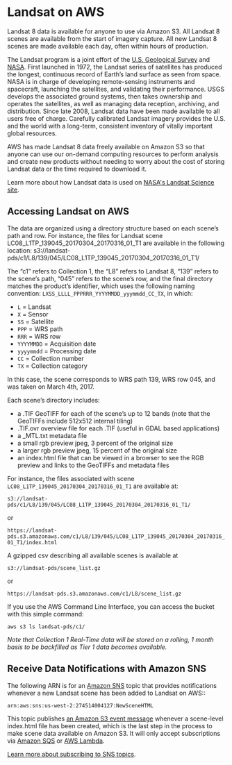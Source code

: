 # Landsat on AWS

Landsat 8 data is available for anyone to use via Amazon S3. All Landsat 8 scenes are available from the start of imagery capture. All new Landsat 8 scenes are made available each day, often within hours of production.

The Landsat program is a joint effort of the <a href="https://usgs.gov">U.S. Geological Survey</a> and <a href="https://nasa.gov">NASA</a>. First launched in 1972, the Landsat series of satellites has produced the longest, continuous record of Earth’s land surface as seen from space. NASA is in charge of developing remote-sensing instruments and spacecraft, launching the satellites, and validating their performance. USGS develops the associated ground systems, then takes ownership and operates the satellites, as well as managing data reception, archiving, and distribution. Since late 2008, Landsat data have been made available to all users free of charge. Carefully calibrated Landsat imagery provides the U.S. and the world with a long-term, consistent inventory of vitally important global resources.

AWS has made Landsat 8 data freely available on Amazon S3 so that anyone can use our on-demand computing resources to perform analysis and create new products without needing to worry about the cost of storing Landsat data or the time required to download it.

Learn more about how Landsat data is used on <a href="http://landsat.gsfc.nasa.gov/">NASA's Landsat Science site</a>.

## Accessing Landsat on AWS
The data are organized using a directory structure based on each scene’s path and row. For instance, the files for Landsat scene LC08_L1TP_139045_20170304_20170316_01_T1 are available in the following location: s3://landsat-pds/c1/L8/139/045/LC08_L1TP_139045_20170304_20170316_01_T1/

The “c1” refers to Collection 1, the “L8” refers to Landsat 8, “139” refers to the scene’s path, “045” refers to the scene’s row, and the final directory matches the product’s identifier, which uses the following naming convention: `LXSS_LLLL_PPPRRR_YYYYMMDD_yyymmdd_CC_TX`, in which:

- `L` = Landsat
- `X` = Sensor
- `SS` = Satellite
- `PPP` = WRS path
- `RRR` = WRS row
- `YYYYMMDD` = Acquisition date
- `yyyymmdd` = Processing date
- `CC` = Collection number
- `TX` = Collection category

In this case, the scene corresponds to WRS path 139, WRS row 045, and was taken on March 4th, 2017.

Each scene’s directory includes:

- a .TIF GeoTIFF for each of the scene’s up to 12 bands (note that the GeoTIFFs include 512x512 internal tiling)
- .TIF.ovr overview file for each .TIF (useful in GDAL based applications)
- a _MTL.txt metadata file
- a small rgb preview jpeg, 3 percent of the original size
- a larger rgb preview jpeg, 15 percent of the original size
- an index.html file that can be viewed in a browser to see the RGB preview and links to the GeoTIFFs and metadata files

For instance, the files associated with scene `LC08_L1TP_139045_20170304_20170316_01_T1` are available at:

`s3://landsat-pds/c1/L8/139/045/LC08_L1TP_139045_20170304_20170316_01_T1/`

or

`https://landsat-pds.s3.amazonaws.com/c1/L8/139/045/LC08_L1TP_139045_20170304_20170316_01_T1/index.html`

A gzipped csv describing all available scenes is available at

`s3://landsat-pds/scene_list.gz`

or

`https://landsat-pds.s3.amazonaws.com/c1/L8/scene_list.gz`

If you use the AWS Command Line Interface, you can access the bucket with this simple command:

`aws s3 ls landsat-pds/c1/`

<em>Note that Collection 1 Real-Time data will be stored on a rolling, 1 month basis to be backfilled as Tier 1 data becomes available.</em>

## Receive Data Notifications with Amazon SNS
The following ARN is for an <a href="https://aws.amazon.com/sns/">Amazon SNS</a> topic that provides notifications whenever a new Landsat scene has been added to Landsat on AWS::

`arn:aws:sns:us-west-2:274514004127:NewSceneHTML`

This topic publishes <a href="http://docs.aws.amazon.com/AmazonS3/latest/dev/notification-content-structure.html">an Amazon S3 event message</a> whenever a scene-level index.html file has been created, which is the last step in the process to make scene data available on Amazon S3. It will only accept subscriptions via <a href="https://aws.amazon.com/sqs/">Amazon SQS</a> or <a href="https://aws.amazon.com/lambda/">AWS Lambda</a>.

<a href="http://docs.aws.amazon.com/sns/latest/dg/SubscribeTopic.html">Learn more about subscribing to SNS topics</a>.

